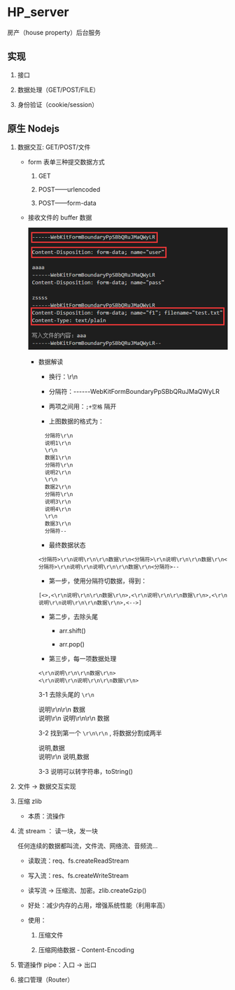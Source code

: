 # HP_server

房产（house property）后台服务

## 实现

1.  接口

2.  数据处理（GET/POST/FILE）

3.  身份验证（cookie/session）

## 原生 Nodejs

1.  数据交互: GET/POST/文件

    - form 表单三种提交数据方式

      1.  GET

      2.  POST——urlencoded

      3.  POST——form-data

    - 接收文件的 buffer 数据

      ![img](node1/buffer_data.png)

      - 数据解读

        - 换行：\r\n

        - 分隔符：------WebKitFormBoundaryPpSBbQRuJMaQWyLR

        - 两项之间用：`;+空格` 隔开

        - 上图数据的格式为：

        ```
          分隔符\r\n
          说明1\r\n
          \r\n
          数据1\r\n
          分隔符\r\n
          说明2\r\n
          \r\n
          数据2\r\n
          分隔符\r\n
          说明3\r\n
          说明4\r\n
          \r\n
          数据3\r\n
          分隔符--
        ```

        - 最终数据状态

        ```
        <分隔符>\r\n说明\r\n\r\n数据\r\n<分隔符>\r\n说明\r\n\r\n数据\r\n<分隔符>\r\n说明\r\n说明\r\n\r\n数据\r\n<分隔符>--
        ```

        - 第一步，使用分隔符切数据，得到：

        `[<>,<\r\n说明\r\n\r\n数据\r\n>,<\r\n说明\r\n\r\n数据\r\n>,<\r\n说明\r\n说明\r\n\r\n数据\r\n>,<-->]`

        - 第二步，去除头尾

          - arr.shift()

          - arr.pop()

        - 第三步，每一项数据处理

        `<\r\n说明\r\n\r\n数据\r\n>`<br>
        `<\r\n说明\r\n说明\r\n\r\n数据\r\n>`

        3-1 去除头尾的 `\r\n`

        说明\r\n\r\n 数据<br>
        说明\r\n 说明\r\n\r\n 数据

        3-2 找到第一个 `\r\n\r\n` , 将数据分割成两半

        说明,数据<br>
        说明\r\n 说明,数据

        3-3 说明可以转字符串，toString()

2.  文件 -> 数据交互实现

3.  压缩 zlib

    - 本质：流操作

4.  流 stream ： 读一块，发一块

    任何连续的数据都叫流，文件流、网络流、音频流...

    - 读取流：req、fs.createReadStream

    - 写入流：res、fs.createWriteStream

    - 读写流 -> 压缩流、加密。zlib.createGzip()

    - 好处：减少内存的占用，增强系统性能（利用率高）

    - 使用：

      1.  压缩文件

      2.  压缩网络数据 - Content-Encoding

5.  管道操作 pipe：入口 -> 出口

6.  接口管理（Router）
